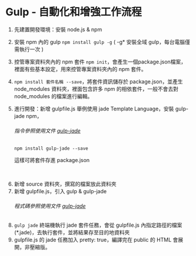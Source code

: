 # Gulp - 自動化和增強工作流程

1. 先建置開發環境：安裝 node.js & npm
2. 安裝 npm 內的 gulp
   `npm install gulp -g` ( -g* 安裝全域 gulp，每台電腦僅需執行一次 )
3. 控管專案資料夾內的 npm 套件
   `npm init`，會產生一個package.json檔案，裡面有些基本設定，用來控管專案資料夾內的 npm 套件。
4. `npm install 套件名稱 --save`，將套件資訊儲存於 package.json，並產生 node_modules 資料夾，裡面包含許多 npm 的相依套件，一般不會去對  node_modules 的檔案進行編輯。

5. 進行開發：新增 gulpfile.js
   舉例使用 jade Template Language，安裝 gulp-jade npm， 
   ###### 指令參照使用文件 [gulp-jade](https://www.npmjs.com/package/gulp-jade)
   ```
   npm install gulp-jade --save
   ```
   這樣可將套件存進 package.json

<br>

6. 新增 source 資料夾，撰寫的檔案放此資料夾
7. 新增 gulpfile.js，引入 gulp & gulp-jade
   ###### 程式碼參照使用文件 [gulp-jade](https://www.npmjs.com/package/gulp-jade) 
8. `gulp jade` 終端機執行 jade 套件任務，會從 gulpfile.js 內指定路徑的檔案(*.jade)，去執行套件，並將結果存至目的地資料夾
9.  gulpfile.js 的 jade 任務加入 pretty: true，編譯完在 public 的 HTML 會展開，非壓縮版。